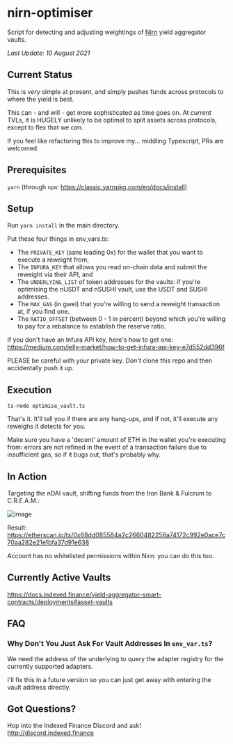 # nirn-optimiser

Script for detecting and adjusting weightings of [Nirn](https://github.com/indexed-finance/nirn) yield aggregator vaults.

*Last Update: 10 August 2021*

## Current Status

This is *very* simple at present, and simply pushes funds across protocols to where the yield is best.

This can - and will - get more sophisticated as time goes on. At _current_ TVLs, it is HUGELY unlikely to be optimal to split assets across protocols, except to flex that we *can*.

If you feel like refactoring this to improve my... middling Typescript, PRs are welcomed.

## Prerequisites

`yarn` (through `npm`: https://classic.yarnpkg.com/en/docs/install)

## Setup

Run `yarn install` in the main directory.

Put these four things in env_vars.ts:

* The `PRIVATE_KEY` (sans leading 0x) for the wallet that you want to execute a reweight from,
* The `INFURA_KEY` that allows you read on-chain data and submit the reweight via their API, and
* The `UNDERLYING_LIST` of token addresses for the vaults: if you're optimising the nUSDT and nSUSHI vault, use the USDT and SUSHI addresses.
* The `MAX_GAS` (in gwei) that you're willing to send a reweight transaction at, if you find one.
* The `RATIO_OFFSET` (between 0 - 1 in percent) beyond which you're willing to pay for a rebalance to establish the reserve ratio.

If you don't have an Infura API key, here's how to get one: https://medium.com/jelly-market/how-to-get-infura-api-key-e7d552dd396f

PLEASE be careful with your private key. _Don't_ clone this repo and then accidentally push it up.

## Execution

`ts-node optimise_vault.ts`

That's it. It'll tell you if there are any hang-ups, and if not, it'll execute any reweighs it detects for you.

Make sure you have a 'decent' amount of ETH in the wallet you're executing from: errors are not refined in the event of a transaction failure due to insufficient gas, so if it bugs out, that's probably why.

## In Action

Targeting the nDAI vault, shifting funds from the Iron Bank & Fulcrum to C.R.E.A.M.:

![image](https://user-images.githubusercontent.com/36096924/128636597-0edd1005-f03d-4709-9799-92d82345fb87.png)

Result: https://etherscan.io/tx/0x68dd085584a2c2660482258a74172c992e0ace7c70aa282e21e1bfa37d91e638

Account has no whitelisted permissions within Nirn: you can do this too.

## Currently Active Vaults

https://docs.indexed.finance/yield-aggregator-smart-contracts/deployments#asset-vaults

## FAQ

### Why Don't You Just Ask For Vault Addresses In `env_var.ts`?

We need the address of the underlying to query the adapter registry for the currently supported adapters.

I'll fix this in a future version so you can just get away with entering the vault address directly.

## Got Questions?

Hop into the Indexed Finance Discord and ask! http://discord.indexed.finance
